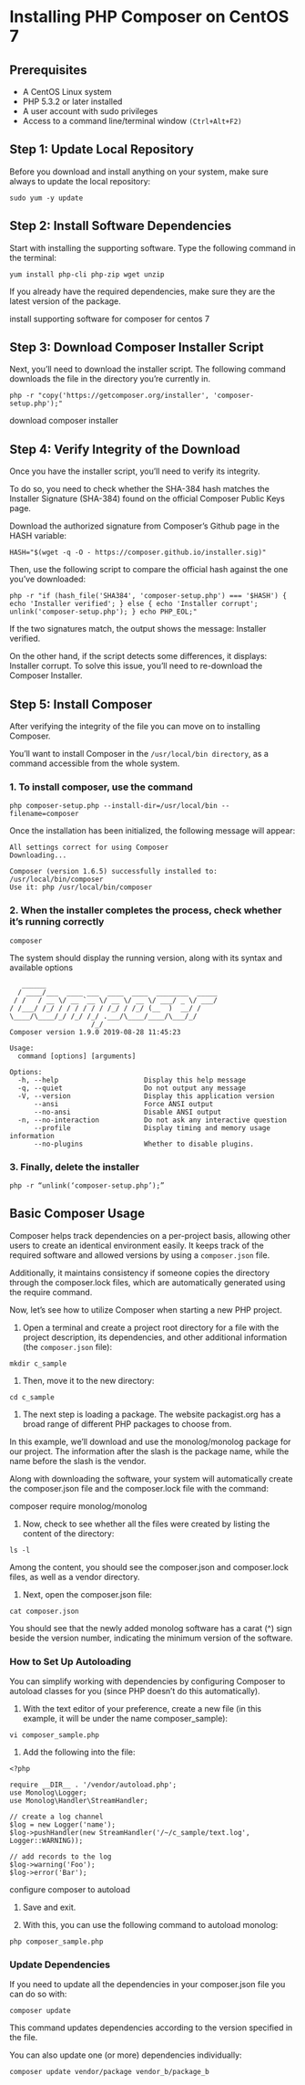 # Installing PHP Composer on CentOS 7

## Prerequisites

- A CentOS Linux system
- PHP 5.3.2 or later installed
- A user account with sudo privileges
- Access to a command line/terminal window `(Ctrl+Alt+F2)`

## Step 1: Update Local Repository

Before you download and install anything on your system, make sure always to update the local repository:

```shell
sudo yum -y update
```

## Step 2: Install Software Dependencies

Start with installing the supporting software. Type the following command in the terminal:

```shell
yum install php-cli php-zip wget unzip
```

If you already have the required dependencies, make sure they are the latest version of the package.

install supporting software for composer for centos 7

## Step 3: Download Composer Installer Script

Next, you’ll need to download the installer script. The following command downloads the file in the directory you’re currently in.

```shell
php -r "copy('https://getcomposer.org/installer', 'composer-setup.php');"
```

download composer installer

## Step 4: Verify Integrity of the Download

Once you have the installer script, you’ll need to verify its integrity.

To do so, you need to check whether the SHA-384 hash matches the Installer Signature (SHA-384) found on the official Composer Public Keys page.

Download the authorized signature from Composer’s Github page in the HASH variable:

```shell
HASH="$(wget -q -O - https://composer.github.io/installer.sig)"
```

Then, use the following script to compare the official hash against the one you’ve downloaded:

```shell
php -r "if (hash_file('SHA384', 'composer-setup.php') === '$HASH') { echo 'Installer verified'; } else { echo 'Installer corrupt'; unlink('composer-setup.php'); } echo PHP_EOL;"
```

If the two signatures match, the output shows the message: Installer verified.

On the other hand, if the script detects some differences, it displays: Installer corrupt. To solve this issue, you’ll need to re-download the Composer Installer.

## Step 5: Install Composer

After verifying the integrity of the file you can move on to installing Composer.

You’ll want to install Composer in the `/usr/local/bin directory`, as a command accessible from the whole system.

### 1. To install composer, use the command

```shell
php composer-setup.php --install-dir=/usr/local/bin --filename=composer
```

Once the installation has been initialized, the following message will appear:

```shell
All settings correct for using Composer
Downloading...

Composer (version 1.6.5) successfully installed to: /usr/local/bin/composer
Use it: php /usr/local/bin/composer
```

### 2. When the installer completes the process, check whether it’s running correctly

```shell
composer
```

The system should display the running version, along with its syntax and available options

```shell
   ______
  / ____/___  ____ ___  ____  ____  ________  _____
 / /   / __ \/ __ `__ \/ __ \/ __ \/ ___/ _ \/ ___/
/ /___/ /_/ / / / / / / /_/ / /_/ (__  )  __/ /
\____/\____/_/ /_/ /_/ .___/\____/____/\___/_/
                    /_/
Composer version 1.9.0 2019-08-28 11:45:23

Usage:
  command [options] [arguments]

Options:
  -h, --help                     Display this help message
  -q, --quiet                    Do not output any message
  -V, --version                  Display this application version
      --ansi                     Force ANSI output
      --no-ansi                  Disable ANSI output
  -n, --no-interaction           Do not ask any interactive question
      --profile                  Display timing and memory usage information
      --no-plugins               Whether to disable plugins.
```

### 3. Finally, delete the installer

```shell
php -r “unlink(‘composer-setup.php’);”
```

## Basic Composer Usage

Composer helps track dependencies on a per-project basis, allowing other users to create an identical environment easily. It keeps track of the required software and allowed versions by using a `composer.json` file.

Additionally, it maintains consistency if someone copies the directory through the composer.lock files, which are automatically generated using the require command.

Now, let’s see how to utilize Composer when starting a new PHP project.

1. Open a terminal and create a project root directory for a file with the project description, its dependencies, and other additional information (the `composer.json` file):

```shell
mkdir c_sample
```

1. Then, move it to the new directory:

```shell
cd c_sample
```

1. The next step is loading a package. The website packagist.org has a broad range of different PHP packages to choose from.

In this example, we’ll download and use the monolog/monolog package for our project. The information after the slash is the package name, while the name before the slash is the vendor.

Along with downloading the software, your system will automatically create the composer.json file and the composer.lock file with the command:

composer require monolog/monolog

1. Now, check to see whether all the files were created by listing the content of the directory:

```shell
ls -l
```

Among the content, you should see the composer.json and composer.lock files, as well as a vendor directory.

1. Next, open the composer.json file:

```shell
cat composer.json
```

You should see that the newly added monolog software has a carat (^) sign beside the version number, indicating the minimum version of the software.

### How to Set Up Autoloading

You can simplify working with dependencies by configuring Composer to autoload classes for you (since PHP doesn’t do this automatically).

1. With the text editor of your preference, create a new file (in this example, it will be under the name composer_sample):

```shell
vi composer_sample.php
```

1. Add the following into the file:

```shell
<?php

require __DIR__ . '/vendor/autoload.php';
use Monolog\Logger;
use Monolog\Handler\StreamHandler;

// create a log channel
$log = new Logger('name');
$log->pushHandler(new StreamHandler('/~/c_sample/text.log', Logger::WARNING));

// add records to the log
$log->warning('Foo');
$log->error('Bar');
```

configure composer to autoload

1. Save and exit.

1. With this, you can use the following command to autoload monolog:

```shell
php composer_sample.php
```

### Update Dependencies

If you need to update all the dependencies in your composer.json file you can do so with:

```shell
composer update
```

This command updates dependencies according to the version specified in the file.

You can also update one (or more) dependencies individually:

```shell
composer update vendor/package vendor_b/package_b
```
